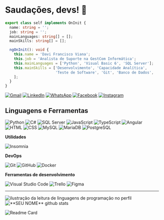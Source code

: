 # Saudações, devs! 👋
<!-- <img align="right" width="400" src="https://i2.wp.com/allhtaccess.info/wp-content/uploads/2018/03/programming.gif?fit=1281%2C716&ssl=1" /> -->

```typescript
export class self implements OnInit {
  name: string = '';
  job: string = '';
  mainLanguages: string[] = [];
  mainSkills: string[] = [];

  ngOnInit(): void {
    this.name = 'Davi Francisco Viana';
    this.job = 'Analista de Suporte na GestCom Informática';
    this.mainLanguages = ['Python', 'Visual Basic 6', 'SQL Server'];
    this.mainSkills = ['Desenvolvimento', 'Capacidade Analítica',
                       'Teste de Software', 'Git', 'Banco de Dados',
    ];
  }
}
```

<p align="left">
  <a href="mailto:davifv22@gmail.com" title="Gmail">
  <img src="https://img.shields.io/badge/-Gmail-FF0000?style=flat-square&labelColor=FF0000&logo=gmail&logoColor=white&link=mailto:davifv22@gmail.com" alt="Gmail"/></a>

  <a href="https://www.linkedin.com/in/davifv22/" title="LinkedIn">
  <img src="https://img.shields.io/badge/-Linkedin-0e76a8?style=flat-square&logo=Linkedin&logoColor=white&link=https://www.linkedin.com/in/davifv22/" alt="LinkedIn"/></a>

  <a href="https://wa.me/+5535991099061" title="WhatsApp">
  <img src="https://img.shields.io/badge/-WhatsApp-25d366?style=flat-square&labelColor=25d366&logo=whatsapp&logoColor=white&link=https://wa.me/+5535991099061" alt="WhatsApp"/></a>

  <a href="https://www.facebook.com/mantartaruga/" title="Facebook">
  <img src="https://img.shields.io/badge/-Facebook-3b5998?style=flat-square&labelColor=3b5998&logo=facebook&logoColor=white&link=https://www.facebook.com/mantartaruga/" alt="Facebook"/></a>

  <a href="https://www.instagram.com/davi.pdf/" title="Instagram">
  <img src="https://img.shields.io/badge/-Instagram-DF0174?style=flat-square&labelColor=DF0174&logo=instagram&logoColor=white&link=https://www.instagram.com/davi.pdf/" alt="Instagram"/></a>
</p>

## Linguagens e Ferramentas
![Python](https://img.shields.io/badge/-Python-333333?style=flat&logo=python)
![C#](https://img.shields.io/badge/-CSharp-333333?style=flat&logo=CSharp)
![SQL Server](https://img.shields.io/badge/-SQLServer-333333?style=flatt&logo=sql-server)
![JavaScript](https://img.shields.io/badge/-JavaScript-333333?style=flat&logo=javascript)
![TypeScript](https://img.shields.io/badge/-TypeScript-333333?style=flat&logo=typescript)
![Angular](https://img.shields.io/badge/-Angular-333333?style=flat&logo=angular)
![HTML](https://img.shields.io/badge/-HTML5-333333?style=flat&logo=HTML5)
![CSS](https://img.shields.io/badge/-CSS-333333?style=flat&logo=CSS3&logoColor=1572B6)
![MySQL](https://img.shields.io/badge/-MySQL-333333?style=flat&logo=mysql)
![MariaDB](https://img.shields.io/badge/-MariaDB-333333?style=flat&logo=mariadb)
![PostgreSQL](https://img.shields.io/badge/-PostgreSQL-333333?style=flat&logo=postgresql)


**Utilidades**

![Insomnia](https://img.shields.io/badge/-Insomnia-333333?style=flat&logo=insomnia)

**DevOps**

![Git](https://img.shields.io/badge/-Git-333333?style=flat&logo=git)
![GitHub](https://img.shields.io/badge/-GitHub-333333?style=flat&logo=github)
![Docker](https://img.shields.io/badge/-Docker-333333?style=flat&logo=docker)

**Ferramentas de desenvolvimento**

![Visual Studio Code](https://img.shields.io/badge/-Visual%20Studio%20Code-333333?style=flat&logo=visual-studio-code&logoColor=007ACC)
![Trello](https://img.shields.io/badge/-Trello-333333?style=flat&logo=trello&logoColor=007ACC)
![Figma](https://img.shields.io/badge/-Figma-333333?style=flat&logo=figma&logoColor=007ACC)

<hr>

<div>
    <img align="center" src="https://github-readme-stats.vercel.app/api/top-langs/?username=vanessaswerts&theme=dracula&hide_langs_below=1" alt="ilustração da leitura de linguagens de programação no perfil"/>    
</div>
<div>
    <img align="center" src="https://github-readme-stats.vercel.app/api?username=vanessaswerts&show_icons=true&theme=dracula&line_height=27" alt="**SEU NOME** github stats"/>
</div>
<div>
  
![Readme Card](https://github-readme-stats.vercel.app/api/pin/?username=davifv22&repo=pokedex-dio&theme=dracula&count_private=true&show_icons=true)

</div>
